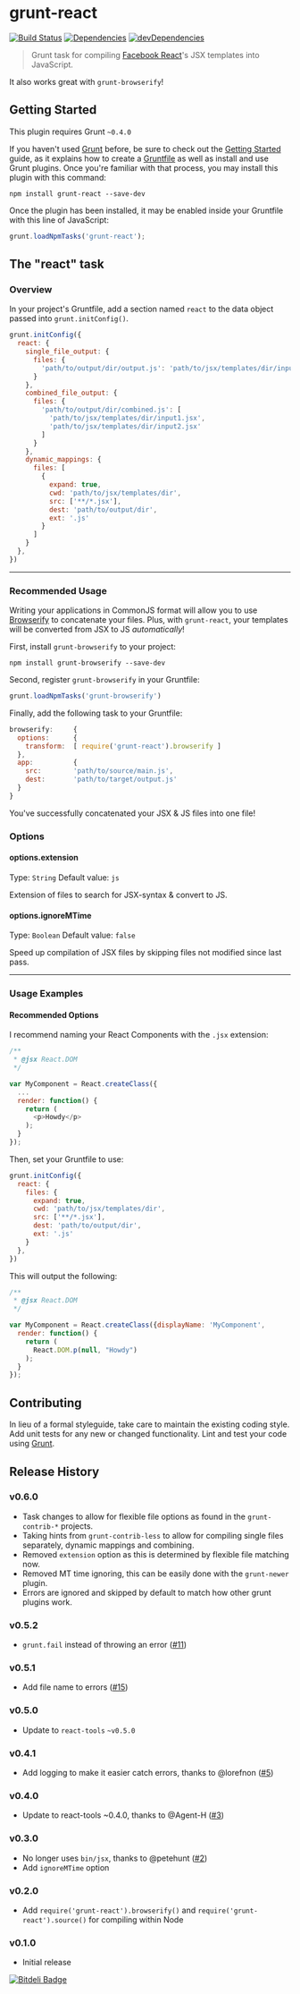 # grunt-react

[![Build Status](https://travis-ci.org/rtorr/grunt-react.png?branch=master)](https://travis-ci.org/ericclemmons/grunt-react)
[![Dependencies](https://david-dm.org/rtorr/grunt-react.png)](https://david-dm.org/ericclemmons/grunt-react)
[![devDependencies](https://david-dm.org/rtorr/grunt-react/dev-status.png)](https://david-dm.org/ericclemmons/grunt-react#info=devDependencies&view=table)


> Grunt task for compiling [Facebook React](http://facebook.github.io/react/)'s JSX templates into JavaScript.

It also works great with `grunt-browserify`!

## Getting Started
This plugin requires Grunt `~0.4.0`

If you haven't used [Grunt](http://gruntjs.com/) before, be sure to check out the [Getting Started](http://gruntjs.com/getting-started) guide, as it explains how to create a [Gruntfile](http://gruntjs.com/sample-gruntfile) as well as install and use Grunt plugins. Once you're familiar with that process, you may install this plugin with this command:

```shell
npm install grunt-react --save-dev
```

Once the plugin has been installed, it may be enabled inside your Gruntfile with this line of JavaScript:

```js
grunt.loadNpmTasks('grunt-react');
```

## The "react" task

### Overview
In your project's Gruntfile, add a section named `react` to the data object passed into `grunt.initConfig()`.

```js
grunt.initConfig({
  react: {
    single_file_output: {
      files: {
        'path/to/output/dir/output.js': 'path/to/jsx/templates/dir/input.jsx'
      }
    },
    combined_file_output: {
      files: {
        'path/to/output/dir/combined.js': [
          'path/to/jsx/templates/dir/input1.jsx',
          'path/to/jsx/templates/dir/input2.jsx'
        ]
      }
    },
    dynamic_mappings: {
      files: [
        {
          expand: true,
          cwd: 'path/to/jsx/templates/dir',
          src: ['**/*.jsx'],
          dest: 'path/to/output/dir',
          ext: '.js'
        }
      ]
    }
  },
})
```

- - -

### Recommended Usage
Writing your applications in CommonJS format will allow you to use [Browserify](http://browserify.org/) to
concatenate your files.  Plus, with `grunt-react`, your templates will be converted from JSX to JS *automatically*!

First, install `grunt-browserify` to your project:

```shell
npm install grunt-browserify --save-dev
```

Second, register `grunt-browserify` in your Gruntfile:

```js
grunt.loadNpmTasks('grunt-browserify')
```

Finally, add the following task to your Gruntfile:

```js
browserify:     {
  options:      {
    transform:  [ require('grunt-react').browserify ]
  },
  app:          {
    src:        'path/to/source/main.js',
    dest:       'path/to/target/output.js'
  }
}
```

You've successfully concatenated your JSX & JS files into one file!


### Options

#### options.extension
Type: `String`
Default value: `js`

Extension of files to search for JSX-syntax & convert to JS.

#### options.ignoreMTime
Type: `Boolean`
Default value: `false`

Speed up compilation of JSX files by skipping files not modified since last pass.

- - -

### Usage Examples

#### Recommended Options

I recommend naming your React Components with the `.jsx` extension:

```js
/**
 * @jsx React.DOM
 */

var MyComponent = React.createClass({
  ...
  render: function() {
    return (
      <p>Howdy</p>
    );
  }
});
```

Then, set your Gruntfile to use:

```js
grunt.initConfig({
  react: {
    files: {
      expand: true,
      cwd: 'path/to/jsx/templates/dir',
      src: ['**/*.jsx'],
      dest: 'path/to/output/dir',
      ext: '.js'
    }
  },
})
```

This will output the following:

```js
/**
 * @jsx React.DOM
 */

var MyComponent = React.createClass({displayName: 'MyComponent',
  render: function() {
    return (
      React.DOM.p(null, "Howdy")
    );
  }
});
```

## Contributing
In lieu of a formal styleguide, take care to maintain the existing coding style. Add unit tests for any new or changed functionality. Lint and test your code using [Grunt](http://gruntjs.com/).

## Release History

### v0.6.0

- Task changes to allow for flexible file options as found in the `grunt-contrib-*` projects.
- Taking hints from `grunt-contrib-less` to allow for compiling single files separately, dynamic mappings and combining.
- Removed `extension` option as this is determined by flexible file matching now.
- Removed MT time ignoring, this can be easily done with the `grunt-newer` plugin.
- Errors are ignored and skipped by default to match how other grunt plugins work.

### v0.5.2

- `grunt.fail` instead of throwing an error ([#11](https://github.com/ericclemmons/grunt-react/pull/11))

### v0.5.1

- Add file name to errors ([#15](https://github.com/ericclemmons/grunt-react/pull/15))

### v0.5.0

- Update to `react-tools` `~v0.5.0`

### v0.4.1

- Add logging to make it easier catch errors, thanks to @lorefnon ([#5](https://github.com/ericclemmons/grunt-react/pull/5))

### v0.4.0

- Update to react-tools ~0.4.0, thanks to @Agent-H ([#3](https://github.com/ericclemmons/grunt-react/pull/3))

### v0.3.0

- No longer uses `bin/jsx`, thanks to @petehunt ([#2](https://github.com/ericclemmons/grunt-react/pull/2))
- Add `ignoreMTime` option

### v0.2.0

- Add `require('grunt-react').browserify()` and `require('grunt-react').source()` for compiling within Node

### v0.1.0

- Initial release


[![Bitdeli Badge](https://d2weczhvl823v0.cloudfront.net/ericclemmons/grunt-react/trend.png)](https://bitdeli.com/free "Bitdeli Badge")

